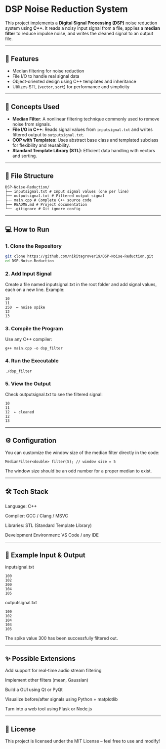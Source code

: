 
# DSP Noise Reduction System
This project implements a **Digital Signal Processing (DSP)** noise reduction system using **C++**. It reads a noisy input signal from a file, applies a **median filter** to reduce impulse noise, and writes the cleaned signal to an output file.

---

## 📌 Features

- Median filtering for noise reduction
- File I/O to handle real signal data
- Object-oriented design using C++ templates and inheritance
- Utilizes STL (`vector`, `sort`) for performance and simplicity

---

## 🧠 Concepts Used

- **Median Filter**: A nonlinear filtering technique commonly used to remove noise from signals.
- **File I/O in C++**: Reads signal values from `inputsignal.txt` and writes filtered output to `outputsignal.txt`.
- **OOP with Templates**: Uses abstract base class and templated subclass for flexibility and reusability.
- **Standard Template Library (STL)**: Efficient data handling with vectors and sorting.

---

## 📂 File Structure

```
DSP-Noise-Reduction/
├── inputsignal.txt # Input signal values (one per line)
├── outputsignal.txt # Filtered output signal
├── main.cpp # Complete C++ source code
├── README.md # Project documentation
└── .gitignore # Git ignore config
```

---

## 💻 How to Run

### 1. Clone the Repository
```bash
git clone https://github.com/nikitagrover19/DSP-Noise-Reduction.git
cd DSP-Noise-Reduction
```

### 2. Add Input Signal
Create a file named inputsignal.txt in the root folder and add signal values, each on a new line.
Example:
```
10  
11  
250  ← noise spike  
12  
13
```

### 3. Compile the Program
Use any C++ compiler:
```
g++ main.cpp -o dsp_filter
```

### 4. Run the Executable
```
./dsp_filter
```

### 5. View the Output
Check outputsignal.txt to see the filtered signal:
```
10  
11  
12  ← cleaned  
12  
13
```
___


## ⚙️ Configuration
You can customize the window size of the median filter directly in the code:
```
MedianFilter<double> filter(5); // window size = 5
```
The window size should be an odd number for a proper median to exist.

___


## 🛠️ Tech Stack
Language: C++

Compiler: GCC / Clang / MSVC

Libraries: STL (Standard Template Library)

Development Environment: VS Code / any IDE

___


## 🧪 Example Input & Output
inputsignal.txt
```
100  
102  
300  
104  
105
```
outputsignal.txt
```
100  
102  
104  
104  
105
```
The spike value 300 has been successfully filtered out.

___


## ✨ Possible Extensions
Add support for real-time audio stream filtering

Implement other filters (mean, Gaussian)

Build a GUI using Qt or PyQt

Visualize before/after signals using Python + matplotlib

Turn into a web tool using Flask or Node.js

___


## 📄 License
This project is licensed under the MIT License – feel free to use and modify!



